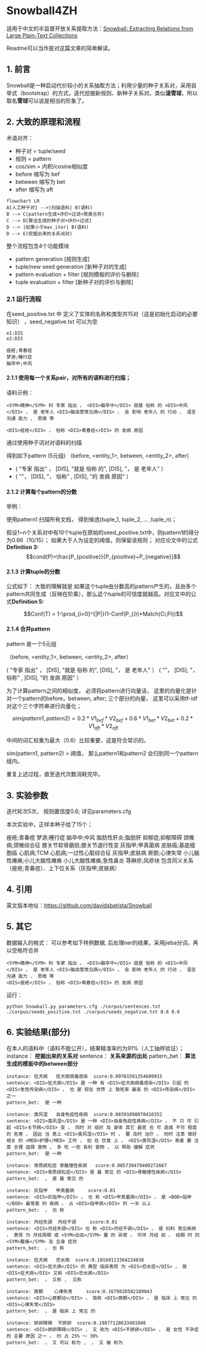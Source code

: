 # Snowball4ZH
适用于中文的半监督开放关系提取方法：[Snowball: Extracting Relations from Large Plain-Text Collections](http://www.cs.columbia.edu/~gravano/Papers/2000/dl00.pdf)

Readme可以当作是对这篇文章的简单解读。

## 1. 前言
Snowball是一种启动代价较小的关系抽取方法；利用少量的种子关系对，采用自举式（bootstrap）的方式，迭代挖掘新规则、新种子关系对。类似**滚雪球**，所以取名**雪球**可以说是相当的形象了。



## 2. 大致的原理和流程

术语对齐： 
* 种子对 = tuple/seed
* 规则 = pattern
* cos/sim = 内积/cosine相似度
* before 缩写为 bef
* between 缩写为 bet
* after 缩写为 aft

```mermaid
flowchart LR
A[人工种子对] -->|扫描语料| B(语料)
B --> C(pattern生成+评价+过滤+聚类合并)
C --> D[算法生成的种子对+评价+过滤]
D --> |如果小于max_iter| B(语料)
D --> E(挖掘出来的关系词对)
```

整个流程包含4个功能模块

* pattern generation [规则生成]
* tuple/new seed generation [新种子对的生成]
* pattern evaluation + filter [规则模板的评价与删除]
* tuple evaluation + filter [新种子对的评价与删除]



### 2.1 运行流程
在seed_positive.txt 中 定义了实体的名称和类型共15对（这是初始化启动的必要知识）
，seed_negative.txt 可以为空
```
e1:DIS
e2:DIS

痤疮;青春痘
梦游;睡行症
脑卒中;中风
```

#### 2.1.1 使用每一个关系pair，对所有的语料进行扫描；
语料示例：
```
<SYM>精神</SYM> 科 专家 指出 ， <DIS>脑卒中</DIS> 就是 俗称 的 <DIS>中风</DIS> ， 是 老年人 <DIS>脑血管常见病</DIS> ， 会 影响 老年人 的 行动 、 语言 沟通 能力 、 思维 等

<DIS>痤疮</DIS> ， 俗称 <DIS>青春痘</DIS> 的 发病 原因
```
通过使用种子词对对语料的扫描

得到如下pattern (5元组) （before, <entity_1>, between, <entity_2>, after）

* ( "专家 指出" ， [DIS], "就是 俗称 的", [DIS], "， 是 老年人" ）
* ( ""， [DIS], "， 俗称" , [DIS], "的 发病 原因" ）

#### 2.1.2 计算每个pattern的分数

举例：

使用pattern1 扫描所有文档， 得到候选{tuple_1, tuple_2, ... ,tuple_n)；

假设1~n个关系对中有10个tuple在原始的seed_positive.txt中，则pattern1的得分为0.66（10/15）； 如果大于人为设定的阈值，则保留该规则；
对应论文中的公式**Definition 3:** 
$$cond(P)=\frac{P_{positive}}{P_{positive}+P_{negative}}$$


#### 2.1.3 计算tuple的分数

公式如下： 大致的理解就是 如果这个tuple由分数高的pattern产生的，且由多个pattern共同生成（反映在阶乘），那么这个tuple的可信度就越高。对应文中的公式**Definition 5:**

$$Conf(T) = 1-\prod_{i=0}^{|P|}(1-Conf(P_{i})*Match(Ci,Pi))$$

#### 2.1.4 合并pattern

pattern 是一个5元组

（before, <entity_1>, between, <entity_2>, after）

( "专家 指出" ， [DIS], "就是 俗称 的", [DIS], "， 是 老年人" ）
( ""， [DIS], "， 俗称" , [DIS], "的 发病 原因" ）


为了计算pattern之间的相似度， 必须将pattern进行向量话， 这里的向量化是针对一个pattern的before，between, after; 三个部分的向量， 这里可以采用tf-idf 对这个三个字符串进行向量化；

$$sim(pattern1, pattern2) = 0.2 * V1_{bef} * V2_{bef} + 0.6 * V1_{bet} * V2_{bet}+ 0.2 * V1_{aft} * V2_{aft}$$

中间的词汇权重为最大（0.6）比较重要，这是符合常识的。

sim(pattern1, pattern2) > 阈值， 那么pattern1和pattern2 会归到同一个pattern组内。


重复上述过程，直至迭代次数消耗完毕。

## 3. 实验参数
迭代轮次5次， 规则置信度0.6; 详见parameters.cfg

本次实验中，正样本种子给了15个；

痤疮;青春痘
梦游;睡行症
脑卒中;中风
脂肪性肝炎;脂肪肝
抑郁症;抑郁障碍
颈椎病;颈椎综合征
膝关节软骨磨损;膝关节退行性变
灰指甲;甲真菌病
皮肤癌;基底细胞癌
心肌病;TCM
心肌病;一过性心脏综合征
灰指甲;皮肤病
房颤;心律失常
小儿脑性瘫痪;小儿大脑性瘫痪
小儿大脑性瘫痪;急性鼻炎
荨麻疹;风疹块
包含同义关系（痤疮;青春痘）、上下位关系（灰指甲;皮肤病）

## 4. 引用
英文版本地址：https://github.com/davidsbatista/Snowball

## 5. 其它
数据输入的格式： 可以参考如下样例数据, 后处理ner的结果，采用jieba分词，再以空格符合并
```
<SYM>精神</SYM> 科 专家 指出 ， <DIS>脑卒中</DIS> 就是 俗称 的 <DIS>中风</DIS> ， 是 老年人 <DIS>脑血管常见病</DIS> ， 会 影响 老年人 的 行动 、 语言 沟通 能力 、 思维 等
<DIS>痤疮</DIS> ， 俗称 <DIS>青春痘</DIS> 的 发病 原因
```

运行：
```
python Snowball.py parameters.cfg ./corpus/sentences.txt ./corpus/seeds_positive.txt ./corpus/seeds_negative.txt 0.6 0.6
```


## 6. 实验结果(部分)
在本人的语料中（语料不能公开），结果精准率约为91%（人工抽样验证）；
instance： **挖掘出来的关系对**
sentence： **关系来源的出处**
pattern_bet： **算法生成的模板中的between部分**

```
instance: 狂犬病	狂犬病病毒感染	 score:0.09701501354609915
sentence: <DIS>狂犬病</DIS> 是 一种 有 <DIS>狂犬病病毒感染</DIS> 引起 的 <DIS>急性传染病</DIS> ， 也 是 现在 世界 上 致死率 最高 的 <DIS>传染病</DIS> 之一
pattern_bet:  是 一种 

instance: 类风湿	自身免疫性疾病	 score:0.08391098070410352
sentence: <DIS>类风湿</DIS> 是 一种 <DIS>自身免疫性疾病</DIS> ， 不 只 可 引起 <DIS>关节病</DIS> 变 ， 同时 对 组织 及 身体 其它 器官 也 可 造成 不可 程度 的 危害 ， 因此 当 患上 <DIS>类风湿</DIS> 时 ， 要 及时 治疗 ， 同时 注意 做好 相关 的 <MED>护理</MED> 工作 ， 如 在 饮食 上 ， <DIS>类风湿</DIS> 患者 要 注意 合理 选择 食物 ， 多 吃 一些 有利 食物 ， 以 帮助 缓解 症状
pattern_bet:  是 一种 

instance: 骨质疏松症	骨骼慢性疾病	 score:0.005739479400272667
sentence: <DIS>骨质疏松症</DIS> 是 最 常见 的 <DIS>骨骼慢性疾病</DIS>
pattern_bet:  ， 是 最 常见 的 

instance: 灰指甲	甲真菌病	 score:0.01
sentence: <DIS>灰指甲</DIS> ， 也 称 <DIS>甲真菌病</DIS> ， 是 <BOD>指甲</BOD> 最常患 的 疾病 ， 占 <DIS>指甲病</DIS> 的 一半 以上
pattern_bet:  ， 也 称 

instance: 月经失调	月经不调	 score:0.01
sentence: <DIS>月经失调</DIS> 也 称 <DIS>月经不调</DIS> ， 是 妇科 常见疾病 ， 表现 为 月经周期 或 <SYM>出血</SYM> 量 的 异常 ， 可伴 月经 前 、 经期 时 的 <SYM>腹痛</SYM> 及 全身 症状
pattern_bet:  ， 也 称 

instance: 狂犬病	恐水病	 score:0.10160113364224838
sentence: <DIS>狂犬病</DIS> 的 典型 临床表现 为 <DIS>恐水症</DIS> ， 故 <DIS>狂犬病</DIS> 又称 <DIS>恐水病</DIS>
pattern_bet:  ， 又称 ,  又称 

instance: 房颤	心律失常	 score:0.1679828582189843
sentence: <DIS>心房颤动</DIS> ， 简称 <DIS>房颤</DIS> ， 是 临床 上 常见 的 <DIS>心律失常</DIS>
pattern_bet:  ， 是 临床 上 常见 的 

instance: 排卵障碍	不排卵	 score:0.19877128633481048
sentence: <DIS>排卵障碍</DIS> ， 又 称为 <DIS>不排卵</DIS> ， 是 女性 不孕症 的 主要 原因 之一 ， 约 占 25% ～ 30%
pattern_bet:  ， 又 可以 称为 ,  ， 又 被 称为 
```